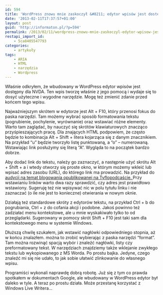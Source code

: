 ```yaml
---
id: 594
title: 'WordPress znowu mnie zaskoczył &#8211; edytor wpisów jest dostępny dla czytnika ekranu'
date: '2013-02-11T17:37:57+01:00'
layout: post
guid: 'http://informaton.pl/?p=594'
permalink: /2013/02/11/wordpress-znowu-mnie-zaskoczyl-edytor-wpisow-jest-dostepny-dla-czytnika-ekranu/
restapi_import_id:
    - 5ca8405547793
categories:
    - artykuły
tags:
    - ARIA
    - HTML
    - narzędzia
    - Wordpress
---
```


Właśnie odkryłem, że wbudowany w WordPress edytor wpisów jest dostępny dla NVDA. Ten wpis tworzę właśnie z jego pomocą i wydaje się to dosyć użyteczne i wygodne narzędzie. Mogę też zmienić zdanie przed końcem tego wpisu.

Najważniejszym skrótem w edytorze jest Alt + F10, który przenosi fokus do paska narzędzi. Tam możemy wybrać sposób formatowania tekstu (pogrubienie, pochylenie, wyrównanie) oraz wstawiać różne elementy. Warto tam zaglądać, by nauczyć się skrótów klawiaturowych znacząco przyśpieszających pracę. Dla znających HTML podpowiem, że często będzie to kombinacja Alt + Shift + litera kojarząca się z danym znacznikiem. Na przykład “u” będzie tworzyło listę punktowaną, a “o” – numerowaną. Wstawiając link posłużymy się literą “A”. Wygląda to na początek bardzo dobrze.

Aby dodać link do tekstu, należy go zaznaczyć, a następnie użyć skrótu Alt + Shift + a i wtedy otworzy się proste okno, w którym możemy wkleić lub wpisać adres zasobu (URL), do którego link ma prowadzić. Na przykład do [audycji na temat blogowania opublikowanej na Tyflopodcaście. ](http://www.tyflopodcast.net/blogi/)Przy wstawianiu linków warto dwa razy sprawdzić, czy adres jest prawidłowo wstawiony. Sugeruję też nie wpisywać nic w polu tytułu linku i nie zaznaczać (o ile nie jest to konieczne) otwierania w nowym oknie.

Działają też standardowe skróty z edytorów tekstu, na przykład Ctrl + b do pogrubiania, Ctrl + z do cofania akcji i podobne. Jakoś powinno też zadziałać menu kontekstowe, ale u mnie wyskakiwało tylko to od przeglądarki. Sugerowany w pomocy skrót Shift + F10 jest taki sam dla kontekstowego menu w systemie Windows.

Dłuższą chwilę szukałem, jak wstawić nagłówki odpowiedniego stopnia, aż w końcu znalazłem. można to zrobić wybierając z paska narzędzi “format”. Tam można rozwinąć spacją wybór i znaleźć nagłówki, listy czy preformatowany tekst. W narzędziach znajdziemy także wklejanie zwykłego tekstu lub wykopiowanego z MS Worda. Po prostu bajka. Jedyne, czego znaleźć mi się nie udało, to jak sobie ułatwić zlinkowanie do własnego wpisu.

Programiści wykonali naprawdę dobrą robotę. Już się z tym co prawda spotkałem w dokumentach Google, ale wbudowany w WordPress edytor był daleko w tyle. A teraz po prostu działa. Może przestanę korzystać z Windows Live Writera…